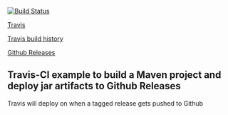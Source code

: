 
[![Build Status](https://travis-ci.org/aodn/aodn-portal.png?branch=master)](https://travis-ci.org/aodn/aodn-portal)

[Travis](https://travis-ci.org/julian1-io/simple-maven-shade-travis)

[Travis build history](https://travis-ci.org/julian1-io/simple-maven-shade-travis/builds)

[Github Releases](https://github.com/julian1-io/simple-maven-shade-travis/releases)

## Travis-CI example to build a Maven project and deploy jar artifacts to Github Releases

Travis will deploy on when a tagged release gets pushed to Github


